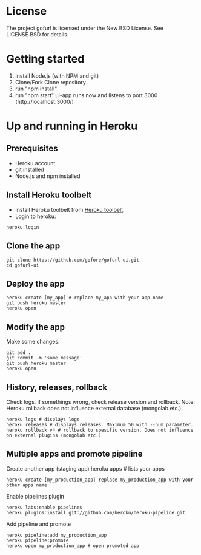 # License

The project gofurl is licensed under the New BSD License. See LICENSE.BSD for details.

# Getting started
1. Install Node.js (with NPM and git)
2. Clone/Fork Clone repository
3. run "npm install"
4. run "npm start" ui-app runs now and listens to port 3000 (http://localhost:3000/)

# Up and running in Heroku

## Prerequisites

* Heroku account
* git installed
* Node.js and npm installed

## Install Heroku toolbelt

* Install Heroku toolbelt from [Heroku toolbelt](https://toolbelt.heroku.com/).
* Login to heroku:
```
heroku login
```

## Clone the app

```
git clone https://github.com/gofore/gofurl-ui.git
cd gofurl-ui
```

## Deploy the app

```
heroku create [my_app] # replace my_app with your app name
git push heroku master
heroku open
```

## Modify the app

Make some changes.

```
git add .
git commit -m 'some message'
git push heroku master
heroku open
```

## History, releases, rollback

Check logs, if somethings wrong, check release version and rollback. Note: Heroku rollback does not influence external database (mongolab etc.)

```
heroku logs # displays logs
heroku releases # displays releases. Maximum 50 with --num parameter.
heroku rollback v4 # rollback to spesific version. Does not influence on external plugins (mongolab etc.)
```

## Multiple apps and promote pipeline

Create another app (staging app)
heroku apps # lists your apps
```
heroku create [my_production_app] replace my_production_app with your other apps name
```

Enable pipelines plugin
```
heroku labs:enable pipelines
heroku plugins:install git://github.com/heroku/heroku-pipeline.git
```

Add pipeline and promote
```
heroku pipeline:add my_production_app
heroku pipeline:promote
heroku open my_production_app # open promoted app
``` 

